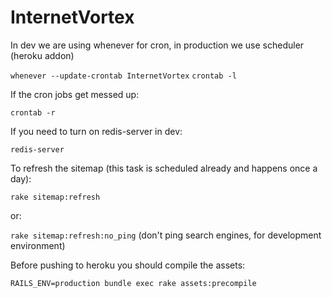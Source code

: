 # InternetVortex

In dev we are using whenever for cron, in production we use scheduler (heroku addon)

`whenever --update-crontab InternetVortex`
`crontab -l`

If the cron jobs get messed up:

`crontab -r`

If you need to turn on redis-server in dev:

`redis-server`

To refresh the sitemap (this task is scheduled already and happens once a day):

`rake sitemap:refresh`

or:

`rake sitemap:refresh:no_ping` (don't ping search engines, for development environment)

Before pushing to heroku you should compile the assets:

`RAILS_ENV=production bundle exec rake assets:precompile`
